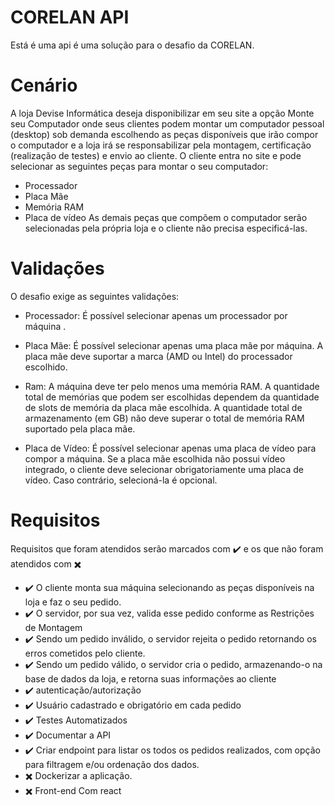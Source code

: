 # CORELAN API

Está é uma api é uma solução para o desafio da CORELAN.

# Cenário

A loja Devise Informática deseja disponibilizar em seu site a opção Monte seu Computador
onde seus clientes podem montar um computador pessoal (desktop) sob demanda escolhendo
as peças disponíveis que irão compor o computador e a loja irá se responsabilizar pela
montagem, certificação (realização de testes) e envio ao cliente.
O cliente entra no site e pode selecionar as seguintes peças para montar o seu computador:
* Processador
* Placa Mãe
* Memória RAM
* Placa de vídeo
As demais peças que compõem o computador serão selecionadas pela própria loja e o cliente
não precisa especificá-las.

# Validações
 
 O desafio exige as seguintes validações:
 
* Processador: É possível selecionar apenas um processador por máquina .
* Placa Mãe: É possível selecionar apenas uma placa mãe por máquina. A placa mãe deve suportar a marca (AMD ou Intel) do processador escolhido.
* Ram: A máquina deve ter pelo menos uma memória RAM. A quantidade total de memórias que podem ser escolhidas dependem da quantidade de slots de memória da placa mãe escolhida. A quantidade total de armazenamento (em GB) não deve superar o total de memória RAM suportado pela placa mãe.

* Placa de Vídeo: É possível selecionar apenas uma placa de vídeo para compor a máquina. Se a placa mãe escolhida não possui vídeo integrado, o cliente deve selecionar obrigatoriamente uma placa de vídeo. Caso contrário, selecioná-la é opcional.

# Requisitos

Requisitos que foram atendidos serão marcados com :heavy_check_mark: e os que não foram atendidos com :heavy_multiplication_x:

* :heavy_check_mark: O cliente monta sua máquina selecionando as peças disponíveis na loja e faz o seu pedido.
* :heavy_check_mark: O servidor, por sua vez, valida esse pedido conforme as Restrições de Montagem
* :heavy_check_mark: Sendo um pedido inválido, o servidor rejeita o pedido retornando os erros cometidos pelo cliente.
* :heavy_check_mark: Sendo um pedido válido, o servidor cria o pedido, armazenando-o na base de dados da loja, e retorna suas informações ao cliente
* :heavy_check_mark: autenticação/autorização
* :heavy_check_mark: Usuário cadastrado e obrigatório em cada pedido
* :heavy_check_mark: Testes Automatizados
* :heavy_check_mark: Documentar a API
* :heavy_check_mark: Criar endpoint para listar os todos os pedidos realizados, com opção para filtragem e/ou ordenação dos dados.
* :heavy_multiplication_x: Dockerizar a aplicação.
* :heavy_multiplication_x: Front-end Com react
